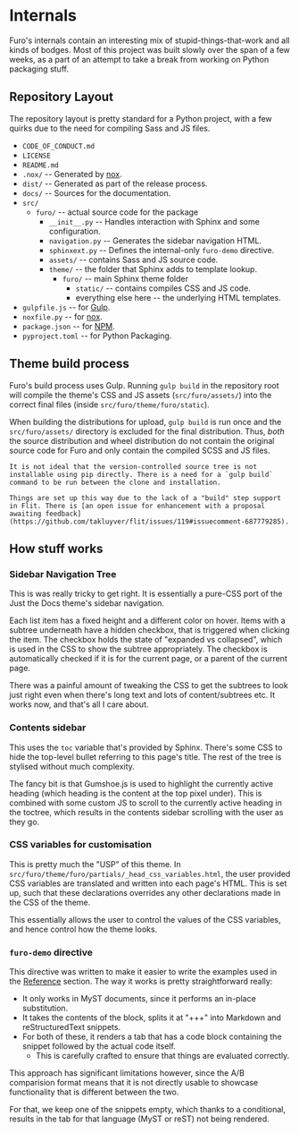 # Internals

Furo's internals contain an interesting mix of stupid-things-that-work and all kinds of bodges. Most of this project was built slowly over the span of a few weeks, as a part of an attempt to take a break from working on Python packaging stuff.

## Repository Layout

The repository layout is pretty standard for a Python project, with a few quirks due to the need for compiling Sass and JS files.

- `CODE_OF_CONDUCT.md`
- `LICENSE`
- `README.md`
- `.nox/` -- Generated by [nox](https://nox.readthedocs.io/).
- `dist/` -- Generated as part of the release process.
- `docs/` -- Sources for the documentation.
- `src/`
  - `furo/` -- actual source code for the package
    - `__init__.py` -- Handles interaction with Sphinx and some configuration.
    - `navigation.py` -- Generates the sidebar navigation HTML.
    - `sphinxext.py` -- Defines the internal-only `furo-demo` directive.
    - `assets/` -- contains Sass and JS source code.
    - `theme/` -- the folder that Sphinx adds to template lookup.
      - `furo/` -- main Sphinx theme folder
        - `static/` -- contains compiles CSS and JS code.
        - everything else here -- the underlying HTML templates.
- `gulpfile.js` -- for [Gulp](https://gulpjs.com/).
- `noxfile.py` -- for [nox](https://nox.readthedocs.io/).
- `package.json` -- for [NPM](https://npmjs.com/).
- `pyproject.toml` -- for Python Packaging.

## Theme build process

Furo's build process uses Gulp. Running `gulp build` in the repository root will compile the theme's CSS and JS assets (`src/furo/assets/`) into the correct final files (inside `src/furo/theme/furo/static`).

When building the distributions for upload, `gulp build` is run once and the `src/furo/assets/` directory is excluded for the final distribution. Thus, _both_ the source distribution and wheel distribution do not contain the original source code for Furo and only contain the compiled SCSS and JS files.

```{note}
It is not ideal that the version-controlled source tree is not installable using pip directly. There is a need for a `gulp build` command to be run between the clone and installation.

Things are set up this way due to the lack of a "build" step support in Flit. There is [an open issue for enhancement with a proposal awaiting feedback](https://github.com/takluyver/flit/issues/119#issuecomment-687779285).
```

## How stuff works

### Sidebar Navigation Tree

This is was really tricky to get right. It is essentially a pure-CSS port of the Just the Docs theme's sidebar navigation.

Each list item has a fixed height and a different color on hover. Items with a subtree underneath have a hidden checkbox, that is triggered when clicking the item. The checkbox holds the state of "expanded vs collapsed", which is used in the CSS to show the subtree appropriately. The checkbox is automatically checked if it is for the current page, or a parent of the current page.

There was a painful amount of tweaking the CSS to get the subtrees to look just right even when there's long text and lots of content/subtrees etc. It works now, and that's all I care about.

### Contents sidebar

This uses the `toc` variable that's provided by Sphinx. There's some CSS to hide the top-level bullet referring to this page's title. The rest of the tree is stylised without much complexity.

The fancy bit is that Gumshoe.js is used to highlight the currently active heading (which heading is the content at the top pixel under). This is combined with some custom JS to scroll to the currently active heading in the toctree, which results in the contents sidebar scrolling with the user as they go.

### CSS variables for customisation

This is pretty much the "USP" of this theme. In `src/furo/theme/furo/partials/_head_css_variables.html`, the user provided CSS variables are translated and written into each page's HTML. This is set up, such that these declarations overrides any other declarations made in the CSS of the theme.

This essentially allows the user to control the values of the CSS variables, and hence control how the theme looks.

### `furo-demo` directive

This directive was written to make it easier to write the examples used in the [Reference](../reference/index) section. The way it works is pretty straightforward really:

- It only works in MyST documents, since it performs an in-place substitution.
- It takes the contents of the block, splits it at "+++" into Markdown and reStructuredText snippets.
- For both of these, it renders a tab that has a code block containing the snippet followed by the actual code itself.
  - This is carefully crafted to ensure that things are evaluated correctly.

This approach has significant limitations however, since the A/B comparision format means that it is not directly usable to showcase functionality that is different between the two.

For that, we keep one of the snippets empty, which thanks to a conditional, results in the tab for that language (MyST or reST) not being rendered.
